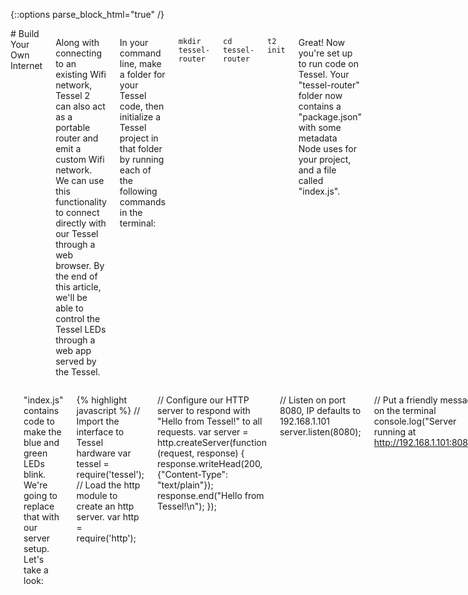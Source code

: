 {::options parse_block_html="true" /}

<div class="row">
<div class="large-8 columns">
# Build Your Own Internet

Along with connecting to an existing Wifi network, Tessel 2 can also act as a portable router and emit a custom Wifi network. We can use this functionality to connect directly with our Tessel through a web browser. By the end of this article, we'll be able to control the Tessel LEDs through a web app served by the Tessel.  

In your command line, make a folder for your Tessel code, then initialize a Tessel project in that folder by running each of the following commands in the terminal:

`mkdir tessel-router`

`cd tessel-router`

`t2 init`

Great! Now you're set up to run code on Tessel. Your "tessel-router" folder now contains a "package.json" with some metadata Node uses for your project, and a file called "index.js".
</div>
</div>

<div class="row">
<div class="large-12 columns">

<hr />

"index.js" contains code to make the blue and green LEDs blink. We're going to replace that with our server setup. Let's take a look:

{% highlight javascript %}
// Import the interface to Tessel hardware
var tessel = require('tessel');
// Load the http module to create an http server.
var http = require('http');

// Configure our HTTP server to respond with "Hello from Tessel!" to all requests.
var server = http.createServer(function (request, response) {
  response.writeHead(200, {"Content-Type": "text/plain"});
  response.end("Hello from Tessel!\n");
});

// Listen on port 8080, IP defaults to 192.168.1.101
server.listen(8080);

// Put a friendly message on the terminal
console.log("Server running at http://192.168.1.101:8080/");

{% endhighlight %}

</div>
</div>
